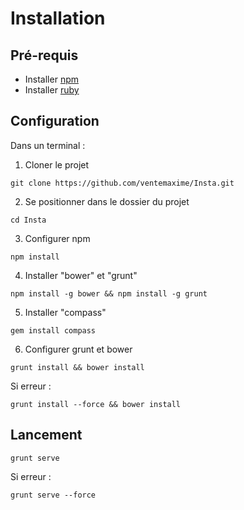 # Installation
## Pré-requis

- Installer [npm](https://nodejs.org/en/)
- Installer [ruby](https://www.ruby-lang.org/en/)

## Configuration
Dans un terminal :

1. Cloner le projet
```
git clone https://github.com/ventemaxime/Insta.git
```
2. Se positionner dans le dossier du projet
```
cd Insta
```
3. Configurer npm
```
npm install
```
4. Installer "bower" et "grunt"
```
npm install -g bower && npm install -g grunt
```
5. Installer "compass"
```
gem install compass
```
6. Configurer grunt et bower
```
grunt install && bower install
```
Si erreur :
```
grunt install --force && bower install
```
## Lancement
```
grunt serve
```
Si erreur :
```
grunt serve --force
```
